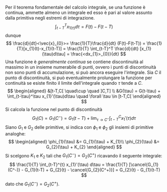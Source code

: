 Per il teorema fondamentale del calcolo integrale, se una funzione è continua, ammette almeno un integrale ed esso è pari al valore assunto dalla primitiva negli estremi di integrazione.
$$
\int_{t-T}^T x_{1(\tau)}d\tau = F(t) - F(t-T)
$$
dunque
$$
\frac{d}{dt}<\vec{x}_{0}>= \frac{1}{T}\frac{d}{dt} (F(t)-F(t-T)) = \frac{1}{T}[x_{1}(t)-x_{1}(t-T)] = \frac{1}{T} \int_{t-T}^T \frac{d}{dt} [x_{1}(\tau)d\tau] = \frac{<dx_{1}>_{0}}{dt}
$$
Una funzione è *generalmente continua* se contiene discontinuità al massimo in un insieme
numerabile di punti, ovvero i punti di discontinuità non sono punti di accumulazione, si può ancora eseguire l'integrale.
Sia $C$ il punto di discontinuità, si può eventualmente prolungare la funzione per continuità se esiste finito il limite dell'integrale quando $\tau$ tende a $C$.
$$
\begin{aligned}
&[t-T,C[ \quad\cup \quad ]C,T] \\
&G(\tau) = G(t-\tau) + \int_{t-\tau}^\tau x_{1}'(\tau)d\tau \quad \forall \tau \in [t-T,C[ 
\end{aligned}
$$
Si calcola la funzione nel punto di discontinuità
$$
G_{1}(C) = G_{1}(C^-) = G_{1}(t-T) + \lim_{ \tau \to C^- } \int_{t-T}^C x_{1}'(\tau) d \tau
$$
Siano $G_1$ e $G_2$ delle primitive, si indica con $\phi_{1}$ e $\phi_2$  gli insiemi di primitive analoghe:
$$
\begin{aligned}
\phi_{1}(\tau) &= G_{1}(\tau) + K_{1}\\
\phi_{2}(\tau) &= G_{2}(\tau) + K_{2}
\end{aligned}
$$
Si scelgono $K_1$ e $K_2$ tali che $G_1(C^-) = G_2(C^+)$ ricavando il seguente integrale:
$$
\frac{1}{T} \int_{t-T}^{t} x_{1}'(\tau) d\tau = \frac{1}{T} [\cancel{G_{1}(C^-)} - G_{1}(t-T) + G_{2}(t) - \cancel{G_{2}(C^+)}] = G_{2}(t) - G_{1}(t-T)
$$
dato che $G_{1}(C^-) =G_{2}(C^+)$.